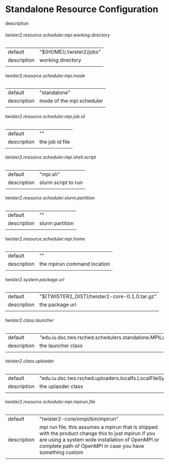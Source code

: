# Standalone Resource Configuration

description

###### twister2.resource.scheduler.mpi.working.directory
<table><tr><td>default</td><td>"${HOME}/.twister2/jobs"</td><tr><td>description</td><td> working directory</td><tr><td></td><td></td></tr></table>

###### twsiter2.resource.scheduler.mpi.mode
<table><tr><td>default</td><td>"standalone"</td><tr><td>description</td><td> mode of the mpi scheduler</td><tr><td></td><td></td></tr></table>

###### twister2.resource.scheduler.mpi.job.id
<table><tr><td>default</td><td>""</td><tr><td>description</td><td> the job id file</td><tr><td></td><td></td></tr></table>

###### twister2.resource.scheduler.mpi.shell.script
<table><tr><td>default</td><td>"mpi.sh"</td><tr><td>description</td><td> slurm script to run</td><tr><td></td><td></td></tr></table>

###### twister2.resource.scheduler.slurm.partition
<table><tr><td>default</td><td>""</td><tr><td>description</td><td> slurm partition</td><tr><td></td><td></td></tr></table>

###### twister2.resource.scheduler.mpi.home
<table><tr><td>default</td><td>""</td><tr><td>description</td><td> the mpirun command location</td><tr><td></td><td></td></tr></table>

###### twister2.system.package.uri
<table><tr><td>default</td><td>"${TWISTER2_DIST}/twister2-core-0.1.0.tar.gz"</td><tr><td>description</td><td> the package uri</td><tr><td></td><td></td></tr></table>

###### twister2.class.launcher
<table><tr><td>default</td><td>"edu.iu.dsc.tws.rsched.schedulers.standalone.MPILauncher"</td><tr><td>description</td><td> the launcher class</td><tr><td></td><td></td></tr></table>

###### twister2.class.uploader
<table><tr><td>default</td><td>"edu.iu.dsc.tws.rsched.uploaders.localfs.LocalFileSystemUploader"</td><tr><td>description</td><td> the uplaoder class</td><tr><td></td><td></td></tr></table>

###### twister2.resource.scheduler.mpi.mpirun.file
<table><tr><td>default</td><td>"twister2-core/ompi/bin/mpirun"</td><tr><td>description</td><td> mpi run file, this assumes a mpirun that is shipped with the product change this to just mpirun if you are using a system wide installation of OpenMPI or complete path of OpenMPI in case you have something custom</td><tr><td></td><td></td></tr></table>

